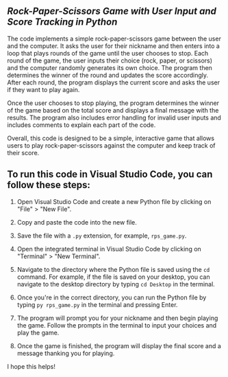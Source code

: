 ## ***Rock-Paper-Scissors Game with User Input and Score Tracking in Python***





The code implements a simple rock-paper-scissors game between the user and the computer. It asks the user for their nickname and then enters into a loop that plays rounds of the game until the user chooses to stop. Each round of the game, the user inputs their choice (rock, paper, or scissors) and the computer randomly generates its own choice. The program then determines the winner of the round and updates the score accordingly. After each round, the program displays the current score and asks the user if they want to play again.

Once the user chooses to stop playing, the program determines the winner of the game based on the total score and displays a final message with the results. The program also includes error handling for invalid user inputs and includes comments to explain each part of the code.

Overall, this code is designed to be a simple, interactive game that allows users to play rock-paper-scissors against the computer and keep track of their score.
## To run this code in Visual Studio Code, you can follow these steps:



1. Open Visual Studio Code and create a new Python file by clicking on "File" > "New File".

2. Copy and paste the code into the new file.

3. Save the file with a `.py` extension, for example, `rps_game.py`.

4. Open the integrated terminal in Visual Studio Code by clicking on "Terminal" > "New Terminal".

5. Navigate to the directory where the Python file is saved using the `cd` command. For example, if the file is saved on your desktop, you can navigate to the desktop directory by typing `cd Desktop` in the terminal.

6. Once you're in the correct directory, you can run the Python file by typing `py rps_game.py` in the terminal and pressing Enter.

7. The program will prompt you for your nickname and then begin playing the game. Follow the prompts in the terminal to input your choices and play the game.

8. Once the game is finished, the program will display the final score and a message thanking you for playing.

I hope this helps!



